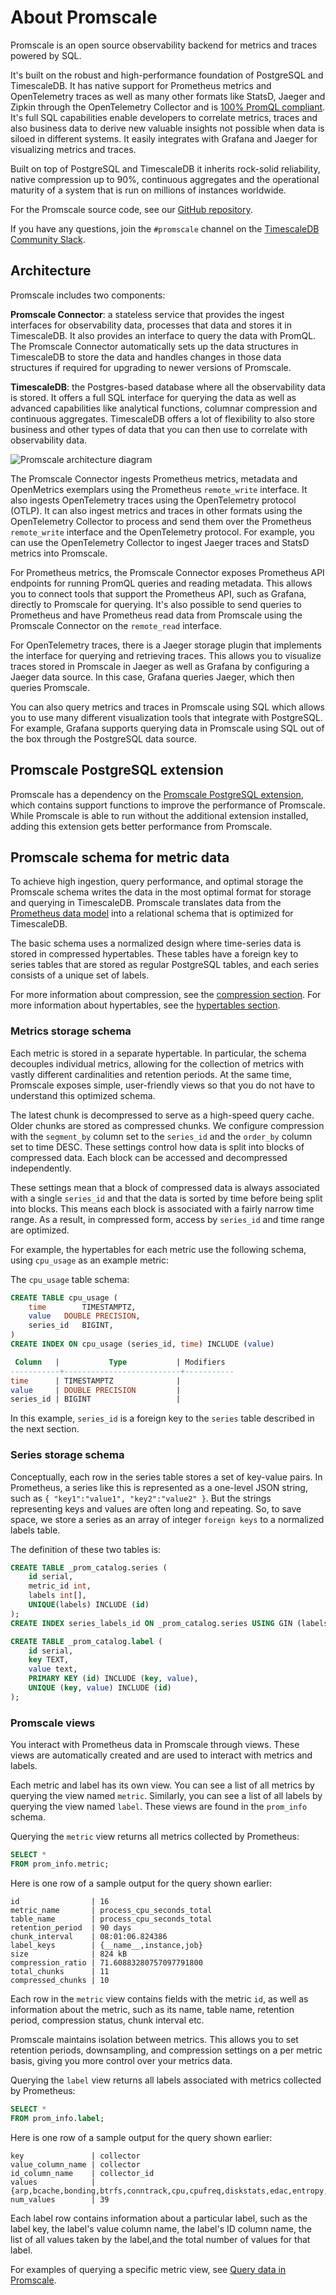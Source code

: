 # About Promscale
Promscale is an open source observability backend for metrics and traces
powered by SQL.

It's built on the robust and high-performance foundation of PostgreSQL and
TimescaleDB. It has native support for Prometheus metrics and OpenTelemetry
traces as well as many other formats like StatsD, Jaeger and Zipkin through the
OpenTelemetry Collector and is [100% PromQL compliant][promlabs-test]. It's full
SQL capabilities enable developers to correlate metrics, traces and also
business data to derive new valuable insights not possible when data is siloed
in different systems. It easily integrates with Grafana and Jaeger for
visualizing metrics and traces.

Built on top of PostgreSQL and TimescaleDB it inherits rock-solid reliability,
native compression up to 90%, continuous aggregates and the operational maturity
of a system that is run on millions of instances worldwide.

For the Promscale source code, see our [GitHub repository][gh-promscale].

If you have any questions, join the `#promscale` channel on the
[TimescaleDB Community Slack][slack].

## Architecture
Promscale includes two components:

**Promscale Connector**: a stateless service that provides the ingest interfaces
for observability data, processes that data and stores it in TimescaleDB. It
also provides an interface to query the data with PromQL. The Promscale
Connector automatically sets up the data structures in TimescaleDB to store the
data and handles changes in those data structures if required for
upgrading to newer versions of Promscale.

**TimescaleDB**: the Postgres-based database where all the observability data is
stored. It offers a full SQL interface for querying the data as well as advanced
capabilities like analytical functions, columnar compression and continuous
aggregates. TimescaleDB offers a lot of  flexibility to also store business and
other types of data that you can then use to correlate with observability data.

<img class="main-content__illustration" src="https://s3.amazonaws.com/assets.timescale.com/docs/images/promscale-arch.png" alt="Promscale architecture diagram"/>

The Promscale Connector ingests Prometheus metrics, metadata and OpenMetrics
exemplars using the Prometheus `remote_write` interface. It also ingests
OpenTelemetry traces using the OpenTelemetry protocol (OTLP). It can also ingest
metrics and traces in other formats using the OpenTelemetry Collector to process
and send them over the Prometheus `remote_write` interface and the OpenTelemetry
protocol. For example, you can use the OpenTelemetry Collector to ingest Jaeger
traces and StatsD metrics into Promscale.

For Prometheus metrics, the Promscale Connector exposes Prometheus API endpoints
for running PromQL queries and reading metadata. This allows you to connect
tools that support the Prometheus API, such as Grafana, directly to Promscale
for querying. It's also possible to send queries to Prometheus and have
Prometheus read data from Promscale using the Promscale Connector on the
`remote_read` interface.

For OpenTelemetry traces, there is a Jaeger storage plugin that implements the
interface for querying and retrieving traces. This allows you to visualize
traces stored in Promscale in Jaeger as well as Grafana by configuring a Jaeger
data source. In this case, Grafana queries Jaeger, which then queries Promscale.

You can also query metrics and traces in Promscale using SQL which allows you to
use many different visualization tools that integrate with PostgreSQL. For
example, Grafana supports querying data in Promscale using SQL out of the box
through the PostgreSQL data source.

## Promscale PostgreSQL extension
Promscale has a dependency on the
[Promscale PostgreSQL extension][promscale-extension], which contains support
functions to improve the performance of Promscale. While Promscale is able to
run without the additional extension installed, adding this extension gets
better performance from Promscale.

## Promscale schema for metric data
To achieve high ingestion, query performance, and optimal storage the Promscale
schema writes the data in the most optimal format for storage and querying in
TimescaleDB. Promscale translates data from the
[Prometheus data model][Prometheus native format] into a relational schema that
is optimized for TimescaleDB.

The basic schema uses a normalized design where time-series data is stored in
compressed hypertables. These tables have a foreign key to series tables that
are stored as regular PostgreSQL tables, and each series consists of a unique
set of labels.

For more information about compression, see the
[compression section][tsdb-compression]. For more information about hypertables,
see the [hypertables section][tsdb-hypertables].

### Metrics storage schema
Each metric is stored in a separate hypertable. In particular, the schema
decouples individual metrics, allowing for the collection of metrics with vastly
different cardinalities and retention periods. At the same time, Promscale
exposes simple, user-friendly views so that you do not have to understand this
optimized schema.

The latest chunk is decompressed to serve as a high-speed query cache. Older
chunks are stored as compressed chunks. We configure compression with the
`segment_by` column set to the `series_id` and the `order_by` column set to time
DESC. These settings control how data is split into blocks of compressed data.
Each block can be accessed and decompressed independently.

These settings mean that a block of compressed data is always associated with a
single `series_id` and that the data is sorted by time before being split into
blocks. This means each block is associated with a fairly narrow time range. As
a result, in compressed form, access by `series_id` and time range are
optimized.

For example, the hypertables for each metric use the following schema, using `cpu_usage` as an example metric:

The `cpu_usage` table schema:
```sql
CREATE TABLE cpu_usage (
	time 		TIMESTAMPTZ,
	value 	DOUBLE PRECISION,
	series_id 	BIGINT,
)
CREATE INDEX ON cpu_usage (series_id, time) INCLUDE (value)
```

```sql
 Column   |           Type           | Modifiers
-----------+--------------------------+-----------
time      | TIMESTAMPTZ              |
value     | DOUBLE PRECISION         |
series_id | BIGINT                   |
```

In this example, `series_id` is a foreign key to the `series` table described in the next section.

### Series storage schema
Conceptually, each row in the series table stores a set of key-value pairs. In
Prometheus, a series like this is represented as a one-level JSON string, such
as `{ "key1":"value1", "key2":"value2" }`. But the strings representing keys and
values are often long and repeating. So, to save space, we store a series as an
array of integer `foreign keys` to a normalized labels table.

The definition of these two tables is:
```sql
CREATE TABLE _prom_catalog.series (
    id serial,
    metric_id int,
    labels int[],
    UNIQUE(labels) INCLUDE (id)
);
CREATE INDEX series_labels_id ON _prom_catalog.series USING GIN (labels);

CREATE TABLE _prom_catalog.label (
    id serial,
    key TEXT,
    value text,
    PRIMARY KEY (id) INCLUDE (key, value),
    UNIQUE (key, value) INCLUDE (id)
);
```

### Promscale views
You interact with Prometheus data in Promscale through views. These views are
automatically created and are used to interact with metrics and labels.

Each metric and label has its own view. You can see a list of all metrics by
querying the view named `metric`. Similarly, you can see a list of all labels by
querying the view named `label`. These views are found in the `prom_info`
schema.

Querying the `metric` view returns all metrics collected by Prometheus:
```SQL
SELECT *
FROM prom_info.metric;
```

Here is one row of a sample output for the query shown earlier:
```
id                | 16
metric_name       | process_cpu_seconds_total
table_name        | process_cpu_seconds_total
retention_period  | 90 days
chunk_interval    | 08:01:06.824386
label_keys        | {__name__,instance,job}
size              | 824 kB
compression_ratio | 71.60883280757097791800
total_chunks      | 11
compressed_chunks | 10
```

Each row in the `metric` view contains fields with the metric `id`, as well as
information about the metric, such as its name, table name, retention period,
compression status, chunk interval etc.

Promscale maintains isolation between metrics. This allows you to set retention
periods, downsampling, and compression settings on a per metric basis, giving
you more control over your metrics data.

Querying the `label` view returns all labels associated with metrics collected
by Prometheus:
```SQL
SELECT *
FROM prom_info.label;
```

Here is one row of a sample output for the query shown earlier:
```
key               | collector
value_column_name | collector
id_column_name    | collector_id
values            | {arp,bcache,bonding,btrfs,conntrack,cpu,cpufreq,diskstats,edac,entropy,filefd,filesystem,hwmon,infiniband,ipvs,loadavg,mdadm,meminfo,netclass,netdev,netstat,nfs,nfsd,powersupplyclass,pressure,rapl,schedstat,sockstat,softnet,stat,textfile,thermal_zone,time,timex,udp_queues,uname,vmstat,xfs,zfs}
num_values        | 39
```

Each label row contains information about a particular label, such as the label
key, the label's value column name, the label's ID column name, the list of all
values taken by the label,and the total number of values for that label.

For examples of querying a specific metric view, see
[Query data in Promscale][query-data].


[gh-promscale]: https://github.com/timescale/promscale
[slack]: https://slack.timescale.com
[promscale-extension]: https://github.com/timescale/promscale_extension#promscale-extension
[Prometheus native format]: https://prometheus.io/docs/instrumenting/exposition_formats/
[query-data]: promscale/:currentVersion:/query-data
[promlabs-test]: https://promlabs.com/promql-compliance-test-results/2021-10-14/promscale
[tsdb-compression]: timescaledb/:currentVersion:/how-to-guides/compression/
[tsdb-hypertables]: timescaledb/:currentVersion:/how-to-guides/hypertables/
